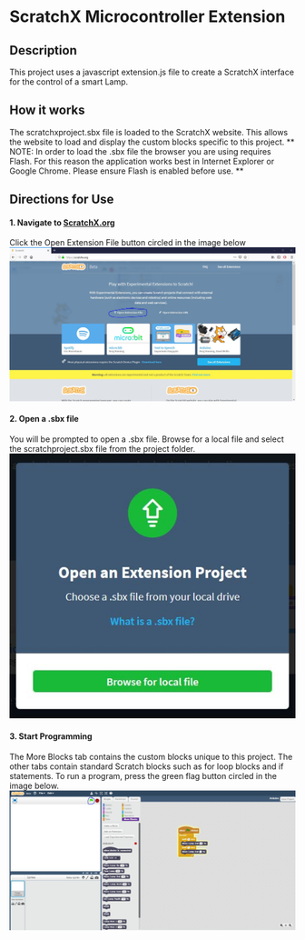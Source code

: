 # ScratchX Microcontroller Extension

## Description
This project uses a javascript extension.js file to create a ScratchX interface for the control of a smart Lamp. 

## How it works
The scratchxproject.sbx file is loaded to the ScratchX website. This allows the website to load and display the custom blocks specific to this project. 
** NOTE: In order to load the .sbx file the browser you are using requires Flash. For this reason the application works best in Internet Explorer or Google Chrome. Please ensure Flash is enabled before use. ** 

## Directions for Use
#### 1. Navigate to [ScratchX.org](https://scratchx.org)
Click the Open Extension File button circled in the image below
<img src="readme_images/readme_image1.JPG" />

#### 2. Open a .sbx file
You will be prompted to open a .sbx file. Browse for a local file and select the scratchproject.sbx file from the project folder. 
<img src="readme_images/readme_open_sbx_file.JPG" />

#### 3. Start Programming
The More Blocks tab contains the custom blocks unique to this project. 
The other tabs contain standard Scratch blocks such as for loop blocks and if statements.
To run a program, press the green flag button circled in the image below.
<img src="readme_images/readme_scratchx_view.JPG" />
